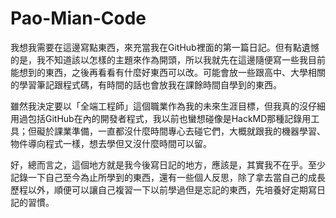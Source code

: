 # Pao-Mian-Code
我想我需要在這邊寫點東西，來充當我在GitHub裡面的第一篇日記。但有點遺憾的是，我不知道該以怎樣的主題來作為開頭，所以我就先在這邊隨便寫一些我目前能想到的東西，之後再看看有什麼好東西可以改。可能會放一些跟高中、大學相關的學習筆記跟程式碼，有時間的話也會放我在課餘時間自學到的東西。

雖然我決定要以「全端工程師」這個職業作為我的未來生涯目標，但我真的沒仔細用過包括GitHub在內的開發者程式，我以前也蠻想碰像是HackMD那種記錄用工具；但礙於課業準備，一直都沒什麼時間專心去碰它們，大概就跟我的機器學習、物件導向程式一樣，想去學但又沒什麼時間可以留。

好，總而言之，這個地方就是我今後寫日記的地方，應該是，其實我不在乎。至少記錄一下自己至今為止所學到的東西，還有一些個人反思，除了拿去當自己的成長歷程以外，順便可以讓自己複習一下以前學過但是忘記的東西，先培養好定期寫日記的習慣。
